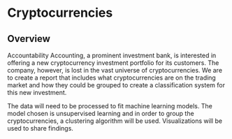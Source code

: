 # Cryptocurrencies

## Overview
Accountability Accounting, a prominent investment bank, is interested in offering a new cryptocurrency investment portfolio for its customers. The company, however, is lost in the vast universe of cryptocurrencies. We are to create a report that includes what cryptocurrencies are on the trading market and how they could be grouped to create a classification system for this new investment.

The data will need to be processed to fit machine learning models. The model chosen is unsupervised learning and in order to group the cryptocurrencies, a clustering algorithm will be used. Visualizations will be used to share findings.
